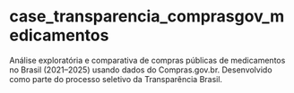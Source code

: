 # case_transparencia_comprasgov_medicamentos
Análise exploratória e comparativa de compras públicas de medicamentos no Brasil (2021–2025) usando dados do Compras.gov.br. Desenvolvido como parte do processo seletivo da Transparência Brasil.
